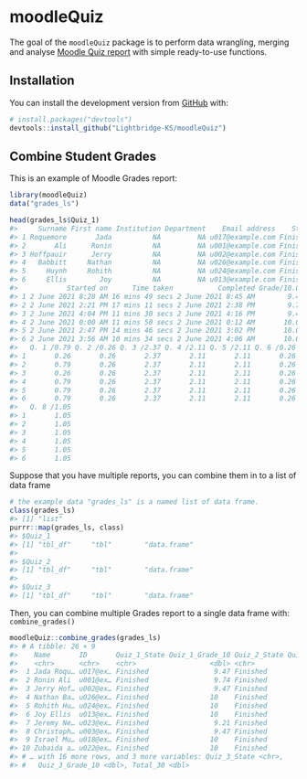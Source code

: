 
<!-- README.md is generated from README.Rmd. Please edit that file -->

# moodleQuiz

<!-- badges: start -->
<!-- badges: end -->

The goal of the `moodleQuiz` package is to perform data wrangling,
merging and analyse [Moodle Quiz
report](https://docs.moodle.org/311/en/Quiz_reports) with simple
ready-to-use functions.

## Installation

You can install the development version from
[GitHub](https://github.com/) with:

``` r
# install.packages("devtools")
devtools::install_github("Lightbridge-KS/moodleQuiz")
```

## Combine Student Grades

This is an example of Moodle Grades report:

``` r
library(moodleQuiz)
data("grades_ls")

head(grades_ls$Quiz_1)
#>     Surname First name Institution Department    Email address    State
#> 1 Roquemore       Jada          NA         NA u017@example.com Finished
#> 2       Ali      Ronin          NA         NA u001@example.com Finished
#> 3 Hoffpauir      Jerry          NA         NA u002@example.com Finished
#> 4   Babbitt     Nathan          NA         NA u026@example.com Finished
#> 5     Huynh     Rohith          NA         NA u024@example.com Finished
#> 6     Ellis        Joy          NA         NA u013@example.com Finished
#>            Started on      Time taken           Completed Grade/10.00
#> 1 2 June 2021 8:28 AM 16 mins 49 secs 2 June 2021 8:45 AM        9.47
#> 2 2 June 2021 2:21 PM 17 mins 11 secs 2 June 2021 2:38 PM        9.74
#> 3 2 June 2021 4:04 PM 11 mins 30 secs 2 June 2021 4:16 PM        9.47
#> 4 2 June 2021 0:00 AM 11 mins 50 secs 2 June 2021 0:12 AM       10.00
#> 5 2 June 2021 2:47 PM 14 mins 46 secs 2 June 2021 3:02 PM       10.00
#> 6 2 June 2021 3:56 AM 10 mins 34 secs 2 June 2021 4:06 AM       10.00
#>   Q. 1 /0.79 Q. 2 /0.26 Q. 3 /2.37 Q. 4 /2.11 Q. 5 /2.11 Q. 6 /0.26 Q. 7 /1.05
#> 1       0.26       0.26       2.37       2.11       2.11       0.26       1.05
#> 2       0.79       0.26       2.37       2.11       2.11       0.26       0.79
#> 3       0.26       0.26       2.37       2.11       2.11       0.26       1.05
#> 4       0.79       0.26       2.37       2.11       2.11       0.26       1.05
#> 5       0.79       0.26       2.37       2.11       2.11       0.26       1.05
#> 6       0.79       0.26       2.37       2.11       2.11       0.26       1.05
#>   Q. 8 /1.05
#> 1       1.05
#> 2       1.05
#> 3       1.05
#> 4       1.05
#> 5       1.05
#> 6       1.05
```

Suppose that you have multiple reports, you can combine them in to a
list of data frame

``` r
# the example data "grades_ls" is a named list of data frame.
class(grades_ls)
#> [1] "list"
purrr::map(grades_ls, class)
#> $Quiz_1
#> [1] "tbl_df"     "tbl"        "data.frame"
#> 
#> $Quiz_2
#> [1] "tbl_df"     "tbl"        "data.frame"
#> 
#> $Quiz_3
#> [1] "tbl_df"     "tbl"        "data.frame"
```

Then, you can combine multiple Grades report to a single data frame
with: `combine_grades()`

``` r
moodleQuiz::combine_grades(grades_ls)
#> # A tibble: 26 × 9
#>    Name       ID       Quiz_1_State Quiz_1_Grade_10 Quiz_2_State Quiz_2_Grade_10
#>    <chr>      <chr>    <chr>                  <dbl> <chr>                  <dbl>
#>  1 Jada Roqu… u017@ex… Finished                9.47 Finished                7.77
#>  2 Ronin Ali  u001@ex… Finished                9.74 Finished                8.14
#>  3 Jerry Hof… u002@ex… Finished                9.47 Finished                6.66
#>  4 Nathan Ba… u026@ex… Finished               10    Finished                7.4 
#>  5 Rohith Hu… u024@ex… Finished               10    Finished               10   
#>  6 Joy Ellis  u013@ex… Finished               10    Finished                5.55
#>  7 Jeremy Ne… u023@ex… Finished                9.21 Finished               10   
#>  8 Christoph… u003@ex… Finished                9.47 Finished                8.88
#>  9 Israel Mu… u018@ex… Finished               10    Finished                8.51
#> 10 Zubaida a… u022@ex… Finished               10    Finished                8.88
#> # … with 16 more rows, and 3 more variables: Quiz_3_State <chr>,
#> #   Quiz_3_Grade_10 <dbl>, Total_30 <dbl>
```
